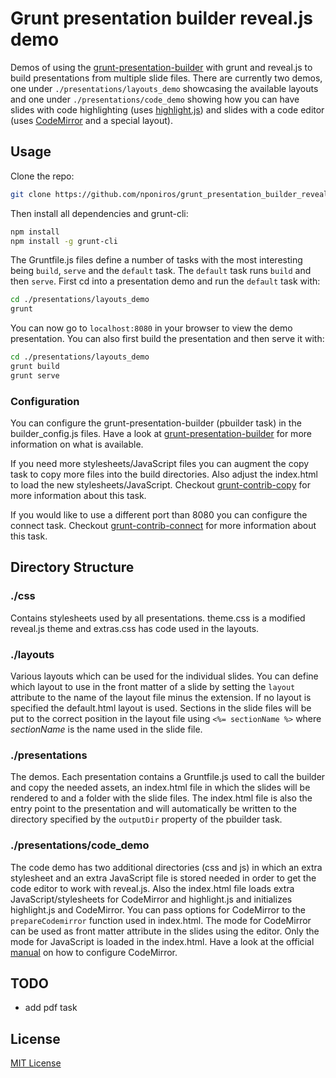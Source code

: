 # Grunt presentation builder reveal.js demo

Demos of using the [grunt-presentation-builder](https://github.com/nponiros/grunt_presentation_builder) with grunt and reveal.js to build presentations from multiple slide files.
There are currently two demos, one under `./presentations/layouts_demo` showcasing the available layouts and one under `./presentations/code_demo` showing how you can have slides with code highlighting (uses [highlight.js](https://highlightjs.org/)) and slides with a code editor (uses [CodeMirror](http://codemirror.net/) and a special layout).

## Usage

Clone the repo:

```bash
git clone https://github.com/nponiros/grunt_presentation_builder_revealjs_demo.git
```

Then install all dependencies and grunt-cli:

```bash
npm install
npm install -g grunt-cli
```

The Gruntfile.js files define a number of tasks with the most interesting being `build`, `serve` and the `default` task. The `default` task runs `build` and then `serve`.
First cd into a presentation demo and run the `default` task with:

```bash
cd ./presentations/layouts_demo
grunt
```

You can now go to `localhost:8080` in your browser to view the demo presentation. You can also first build the presentation and then serve it with:

```bash
cd ./presentations/layouts_demo
grunt build
grunt serve
```

### Configuration

You can configure the grunt-presentation-builder (pbuilder task) in the builder_config.js files. Have a look at [grunt-presentation-builder](https://github.com/nponiros/grunt_presentation_builder) for more information on what is available.

If you need more stylesheets/JavaScript files you can augment the copy task to copy more files into the build directories. Also adjust the index.html to load the new stylesheets/JavaScript. Checkout [grunt-contrib-copy](https://github.com/gruntjs/grunt-contrib-copy) for more information about this task.

If you would like to use a different port than 8080 you can configure the connect task. Checkout [grunt-contrib-connect](https://github.com/gruntjs/grunt-contrib-connect) for more information about this task.

## Directory Structure

### ./css

Contains stylesheets used by all presentations. theme.css is a modified reveal.js theme and extras.css has code used in the layouts.

### ./layouts

Various layouts which can be used for the individual slides. You can define which layout to use in the front matter of a slide by setting the `layout` attribute to the name of the layout file minus the extension. If no layout is specified the default.html layout is used.
Sections in the slide files will be put to the correct position in the layout file using `<%= sectionName %>` where _sectionName_ is the name used in the slide file.

### ./presentations

The demos. Each presentation contains a Gruntfile.js used to call the builder and copy the needed assets, an index.html file in which the slides will be rendered to and a folder with the slide files. The index.html file is also the entry point to the presentation and will automatically be written to the directory specified by the `outputDir` property of the pbuilder task.

### ./presentations/code_demo

The code demo has two additional directories (css and js) in which an extra stylesheet and an extra JavaScript file is stored needed in order to get the code editor to work with reveal.js. Also the index.html file loads extra JavaScript/stylesheets for CodeMirror and highlight.js and initializes highlight.js and CodeMirror. You can pass options for CodeMirror to the `prepareCodemirror` function used in index.html. The mode for CodeMirror can be used as front matter attribute in the slides using the editor. Only the mode for JavaScript is loaded in the index.html. Have a look at the official [manual](http://codemirror.net/doc/manual.html) on how to configure CodeMirror.

## TODO

* add pdf task

## License

[MIT License](./LICENSE)

